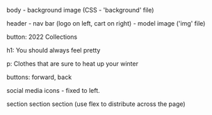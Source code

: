 body
    - background image (CSS - 'background' file)

header 
    - nav bar (logo on left, cart on right)
    - model image ('img' file)

button: 2022 Collections

h1: You should always feel pretty

p: Clothes that are sure to heat up your winter

buttons: forward, back

social media icons - fixed to left.

section
section
section
(use flex to distribute across the page)
